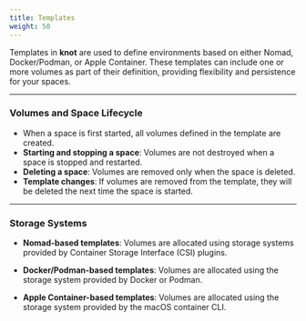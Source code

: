 ```yaml
---
title: Templates
weight: 50
---
```


Templates in **knot** are used to define environments based on either Nomad, Docker/Podman, or Apple Container. These templates can include one or more volumes as part of their definition, providing flexibility and persistence for your spaces.

---

### Volumes and Space Lifecycle

- When a space is first started, all volumes defined in the template are created.
- **Starting and stopping a space**:
  Volumes are not destroyed when a space is stopped and restarted.
- **Deleting a space**:
  Volumes are removed only when the space is deleted.
- **Template changes**:
  If volumes are removed from the template, they will be deleted the next time the space is started.

---

### Storage Systems

- **Nomad-based templates**:
  Volumes are allocated using storage systems provided by Container Storage Interface (CSI) plugins.

- **Docker/Podman-based templates**:
  Volumes are allocated using the storage system provided by Docker or Podman.

- **Apple Container-based templates**:
  Volumes are allocated using the storage system provided by the macOS container CLI.
